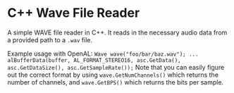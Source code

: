 # C++ Wave File Reader
A simple WAVE file reader in C++. It reads in the necessary audio data from a provided path to a `.wav` file.

Example usage with OpenAL:
`
Wave wave("foo/bar/baz.wav");
	...
alBufferData(buffer, AL_FORMAT_STEREO16, asc.GetData(), asc.GetDataSize(), asc.GetSampleRate());
`
Note that you can easily figure out the correct format by using `wave.GetNumChannels()` which returns the number of channels,
and `wave.GetBPS()` which returns the bits per sample.
